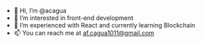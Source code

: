 - 👋 Hi, I’m @acagua
- 👀 I’m interested in front-end development 
- 🌱 I’m experienced with React and currently learning Blockchain
- 📫 You can reach me at af.cagua1011@gmail.com

<!---
acagua/acagua is a ✨ special ✨ repository because its `README.md` (this file) appears on your GitHub profile.
You can click the Preview link to take a look at your changes.
--->
